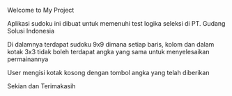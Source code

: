 Welcome to My Project

Aplikasi sudoku ini dibuat untuk memenuhi test logika
seleksi di PT. Gudang Solusi Indonesia

Di dalamnya terdapat sudoku 9x9 dimana setiap baris, kolom dan dalam kotak
3x3 tidak boleh terdapat angka yang sama untuk menyelesaikan permainannya

User mengisi kotak kosong dengan tombol angka yang telah diberikan

Sekian dan Terimakasih